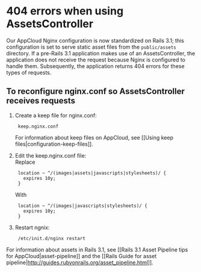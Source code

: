 # 404 errors when using AssetsController

Our AppCloud Nginx configuration is now standardized on Rails 3.1; this configuration 
is set to serve static asset files from the `public/assets` directory. If a pre-Rails 3.1 
application makes use of an AssetsController, the application does not receive the request 
because Nginx is configured to handle them. Subsequently, the application returns 404 errors 
for these types of requests.

## To reconfigure nginx.conf so AssetsController receives requests

1. Create a keep file for nginx.conf:

        keep.nginx.conf  

    For information about keep files on AppCloud, see [[Using keep files|configuration-keep-files]].

2. Edit the keep.nginx.conf file:  
    Replace

        location ~ ^/(images|assets|javascripts|stylesheets)/ { 
		  expires 10y; 
		}  
		
    With

        location ~ ^/(images|javascripts|stylesheets)/ { 
		  expires 10y; 
		}
		
3. Restart ngnix: 
 
        /etc/init.d/nginx restart

For information about assets in Rails 3.1, see [[Rails 3.1 Asset Pipeline tips for AppCloud|asset-pipeline]] and the [[Rails Guide for asset pipeline|http://guides.rubyonrails.org/asset_pipeline.html]].